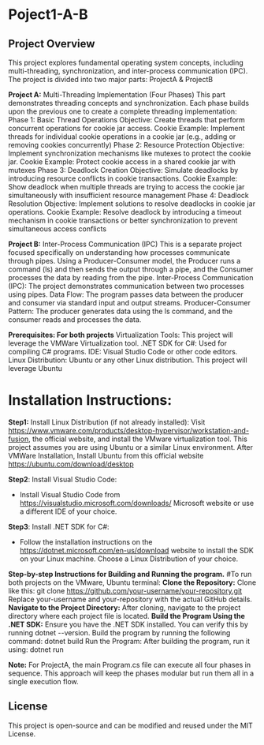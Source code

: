 # Poject1-A-B

## Project Overview
This project explores fundamental operating system concepts, including multi-threading, synchronization, and inter-process communication (IPC). The project is divided into two major parts: ProjectA & ProjectB

**Project A:** Multi-Threading Implementation (Four Phases)
This part demonstrates threading concepts and synchronization. Each phase builds upon the previous one to create a complete threading implementation:
Phase 1: Basic Thread Operations
Objective: Create threads that perform concurrent operations for cookie jar access. 
Cookie Example: Implement threads for individual cookie operations in a cookie jar (e.g., adding or removing cookies concurrently)
Phase 2: Resource Protection
Objective: Implement synchronization mechanisms like mutexes to protect the cookie jar.
Cookie Example: Protect cookie access in a shared cookie jar with mutexes
Phase 3: Deadlock Creation
Objective: Simulate deadlocks by introducing resource conflicts in cookie transactions.
Cookie Example: Show deadlock when multiple threads are trying to access the cookie jar simultaneously with insufficient resource management
Phase 4: Deadlock Resolution
Objective: Implement solutions to resolve deadlocks in cookie jar operations.
Cookie Example: Resolve deadlock by introducing a timeout mechanism in cookie transactions or better synchronization to prevent simultaneous access conflicts

**Project B:** Inter-Process Communication (IPC)
This is a separate project focused specifically on understanding how processes communicate through pipes. Using a Producer-Consumer model, the Producer runs a command (ls) and then sends the output through a pipe, and the Consumer processes the data by reading from the pipe.
Inter-Process Communication (IPC): The project demonstrates communication between two processes using pipes.
Data Flow: The program passes data between the producer and consumer via standard input and output streams.
Producer-Consumer Pattern: The producer generates data using the ls command, and the consumer reads and processes the data.

**Prerequisites: For both projects**
Virtualization Tools: This project will leverage the VMWare Virtualization tool.
.NET SDK for C#: Used for compiling C# programs.
IDE: Visual Studio Code or other code editors.
Linux Distribution: Ubuntu or any other Linux distribution. This project will leverage Ubuntu

# Installation Instructions:
**Step1:** Install Linux Distribution (if not already installed):
Visit https://www.vmware.com/products/desktop-hypervisor/workstation-and-fusion, the official website, and install the VMware virtualization tool.
This project assumes you are using Ubuntu or a similar Linux environment. After VMWare Installation, Install Ubuntu from this official website https://ubuntu.com/download/desktop

**Step2**: Install Visual Studio Code:
   - Install Visual Studio Code from https://visualstudio.microsoft.com/downloads/ Microsoft website or use a different IDE of your choice.
     
**Step3**: Install .NET SDK for C#:
   - Follow the installation instructions on the https://dotnet.microsoft.com/en-us/download website to install the SDK on your Linux machine. Choose a Linux Distribution of your choice.


**Step-by-step Instructions for Building and Running the program.**
#To run  both projects on the VMware, Ubuntu terminal:
**Clone the Repository:**
Clone like this: git clone https://github.com/your-username/your-repository.git
Replace your-username and your-repository with the actual GitHub details.
**Navigate to the Project Directory:**
After cloning, navigate to the project directory where each project file is located.
**Build the Program Using the .NET SDK:**
Ensure you have the .NET SDK installed. You can verify this by running dotnet --version.
Build the program by running the following command: dotnet build
Run the Program: After building the program, run it using: dotnet run

**Note:** 
For ProjectA, the main Program.cs file can execute all four phases in sequence. This approach will keep the phases modular but run them all in a single execution flow.


## License
This project is open-source and can be modified and reused under the MIT License.
